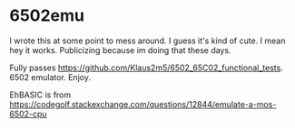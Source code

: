 # 6502emu
I wrote this at some point to mess around. I guess it's kind of cute. I mean hey it works. Publicizing because im doing that these days.

Fully passes https://github.com/Klaus2m5/6502_65C02_functional_tests. 6502 emulator. Enjoy.

EhBASIC is from https://codegolf.stackexchange.com/questions/12844/emulate-a-mos-6502-cpu
